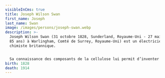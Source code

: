 ```yaml
---
visibleInCms: true
title: Joseph Wilson Swan
first_name: Joseph
last_name: Swan
image: /images/persons/joseph-swan.webp
description: >-
  Joseph Wilson Swan (31 octobre 1828, Sunderland, Royaume-Uni - 27 mai 1914 (à
  85 ans) à Warlingham, Comté de Surrey, Royaume-Uni) est un électricien et un
  chimiste britannique.


  Sa connaissance des composants de la cellulose lui permit d’inventer le papier photographique au bromure d'argent1 (1864) et de produire des filaments à incandescence stables à partir de fibre de coton. Il fut un des précurseurs dans le développement de la lampe à incandescence2 en 1879.
birth: 1828
death: 1914
---
```

